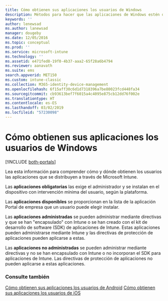 ```yaml
---
title: Cómo obtienen sus aplicaciones los usuarios de Windows
description: Métodos para hacer que las aplicaciones de Windows estén disponibles para los usuarios
keywords: ''
author: lenewsad
ms.author: lanewsad
manager: dougeby
ms.date: 12/05/2016
ms.topic: conceptual
ms.prod: ''
ms.service: microsoft-intune
ms.technology: ''
ms.assetid: e471fed8-19f0-4b37-aaa2-65f28a6b4794
ms.reviewer: aanavath
ms.suite: ems
search.appverid: MET150
ms.custom: intune-classic
ms.collection: M365-identity-device-management
ms.openlocfilehash: 6f15aff30c6d1d7318396a7be80023fcd448fa34
ms.sourcegitcommit: cb93613bef7f6015a4c4095e875cb12dd76f002e
ms.translationtype: HT
ms.contentlocale: es-ES
ms.lasthandoff: 03/02/2019
ms.locfileid: "57230098"
---
```

# <a name="how-your-windows-users-get-their-apps"></a>Cómo obtienen sus aplicaciones los usuarios de Windows

[!INCLUDE [both-portals](./includes/note-for-both-portals.md)]

Lea esta información para comprender cómo y dónde obtienen los usuarios las aplicaciones que se distribuyen a través de Microsoft Intune.

Las **aplicaciones obligatorias** las exige el administrador y se instalan en el dispositivo con intervención mínima del usuario, según la plataforma.

Las **aplicaciones disponibles** se proporcionan en la lista de la aplicación Portal de empresa que un usuario puede elegir instalar.

Las **aplicaciones administradas** se pueden administrar mediante directivas y que se han "encapsulado" con Intune o se han creado con el kit de desarrollo de software (SDK) de aplicaciones de Intune. Estas aplicaciones pueden administrarse mediante Intune y las directivas de protección de aplicaciones pueden aplicarse a estas.

Las **aplicaciones no administradas** se pueden administrar mediante directivas y no se han encapsulado con Intune o no incorporan el SDK para aplicaciones de Intune. Las directivas de protección de aplicaciones no pueden aplicarse a estas aplicaciones.

### <a name="see-also"></a>Consulte también
[Cómo obtienen sus aplicaciones los usuarios de Android](end-user-apps-android.md)
[Cómo obtienen sus aplicaciones los usuarios de iOS](end-user-apps-android.md)
